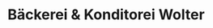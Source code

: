 ---
title: "Bäckerei & Konditorei Wolter"
url: /thermalbad-wiesenbad/baeckerei-und-konditorei-wolter/
shop: Bäckerei
---